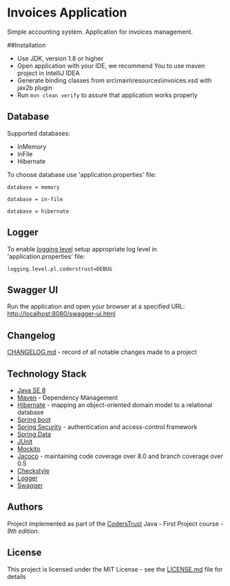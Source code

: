 # Invoices Application

Simple accounting system. Application for invoices management.

##Installation

* Use JDK, version 1.8 or higher
* Open application with your IDE, we recommend You to use maven project in IntelliJ IDEA
* Generate binding classes from src\main\resources\invoices.xsd with jax2b plugin
* Run ```mvn clean verify``` to assure that application works properly

## Database

Supported databases:
  * InMemory
  * InFile
  * Hibernate
  
  To choose database use 'application.properties' file:
 
  ```
  database = memory
  ```
  ```
  database = in-file
  ```
  ```
  database = hibernate
  ```
  
## Logger

To enable [logging level](https://logging.apache.org/log4j/1.2/apidocs/org/apache/log4j/Level.html) setup appropriate log level in 'application.properties' file:
```
logging.level.pl.coderstrust=DEBUG
```

## Swagger UI

Run the application and open your browser at a specified URL: [http://localhost:8080/swagger-ui.html](http://localhost:8080/swagger-ui.html)

## Changelog

[CHANGELOG.md](CHANGELOG.md) - record of all notable changes made to a project

## Technology Stack

* [Java SE 8](https://www.oracle.com/technetwork/java/javase/downloads/jdk8-downloads-2133151.html)
* [Maven](https://maven.apache.org/) - Dependency Management
* [Hibernate](http://hibernate.org) - mapping an object-oriented domain model to a relational database
* [Spring boot](https://spring.io/projects/spring-boot)
* [Spring Security](https://spring.io/projects/spring-security) - authentication and access-control framework
* [Spring Data](https://spring.io/projects/spring-data)
* [JUnit](https://junit.org)
* [Mockito](https://site.mockito.org/)
* [Jacoco](https://www.eclemma.org/jacoco) - maintaining code coverage over 8.0 and branch coverage over 0.5
* [Checkstyle](https://maven.apache.org/plugins/maven-checkstyle-plugin/)
* [Logger](https://logging.apache.org/log4j/2.x/)
* [Swagger](https://swagger.io/)

## Authors

Project implemented as part of the [CodersTrust](https://coderstrust.pl/) Java - First Project course - *9th edition*.

## License

This project is licensed under the MIT License - see the [LICENSE.md](LICENSE.md) file for details
